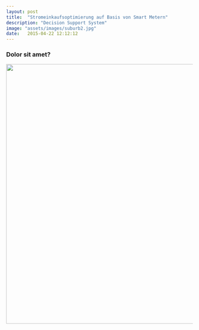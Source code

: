 ```yaml
---
layout: post
title:  "Stromeinkaufsoptimierung auf Basis von Smart Metern"
description: "Decision Support System"
image: "assets/images/suburb2.jpg"
date:   2015-04-22 12:12:12
---
```



### Dolor sit amet?

<a href="https://www.researchgate.net/publication/305275065_Targeting_customers_for_an_optimized_energy_procurement_A_Cost_Segmentation_Based_on_Smart_Meter_Load_Profiles">
<img src="../../../assets/images/targeting.png" width="700">